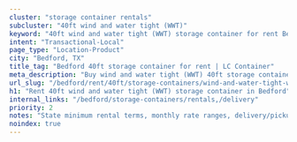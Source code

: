 ```yaml
---
cluster: "storage container rentals"
subcluster: "40ft wind and water tight (WWT)"
keyword: "40ft wind and water tight (WWT) storage container for rent Bedford, TX"
intent: "Transactional-Local"
page_type: "Location-Product"
city: "Bedford, TX"
title_tag: "Bedford 40ft storage container for rent | LC Container"
meta_description: "Buy wind and water tight (WWT) 40ft storage container rent with local delivery in Bedford, TX. LC Container — local Since 2003. Request a fast quote today."
url_slug: "/bedford/rent/40ft/storage-containers/wind-and-water-tight-wwt"
h1: "Rent 40ft wind and water tight (WWT) storage container in Bedford"
internal_links: "/bedford/storage-containers/rentals,/delivery"
priority: 2
notes: "State minimum rental terms, monthly rate ranges, delivery/pickup fees, service area."
noindex: true
---
```


<!-- TODO: Add unique city/inventory copy, images, and internal links here. -->
